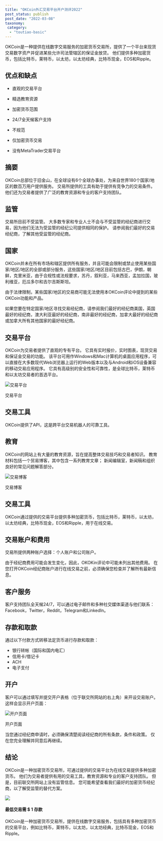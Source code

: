 ```yaml
---
title: "OKCoin外汇交易平台开户测评2022"
post_status: publish
post_date: "2022-03-08"
taxonomy:
 category: 
  - "toutiao-basic"
---
```


OKCoin是一种提供在线数字交易服务的加密货币交易所，提供了一个平台来现货交易数字资产并促进某些允许司法管辖区的保证金放贷。 他们提供多种加密货币，包括比特币，莱特币，以太坊，以太坊经典，比特币现金，EOS和Ripple。

## 优点和缺点

- 直观的交易平台
    
- 精选教育资源
    
- 加密货币范围
    
- 24/7全天候客户支持
    
- 不规范
    
- 仅加密货币交易
    
- 没有MetaTrader交易平台
    

## 摘要

OKCoin总部位于旧金山，在全球设有6个全球办事处，为来自世界180个国家/地区的数百万用户提供服务。 交易所提供的工具有助于提供有竞争力的交易条件。 他们还为交易者提供了广泛的教育资源和专业的客户支持团队。

## 监管

交易所目前不受监管。 大多数专家和专业人士不会与不受监管的经纪商进行交易，因为他们无法为受监管的经纪公司提供相同的保护。 请参阅我们最好的交易经纪商，了解其他受监管的经纪商。

## 国家

OKCoin并未在所有市场和辖区提供所有服务，并且可能会限制或禁止使用某些国家/地区/地区的全部或部分服务，这些国家/地区/地区目前包括古巴，伊朗，朝鲜，克里米亚，由于合规性或法规要求，苏丹，叙利亚，马来西亚，孟加拉国，玻利维亚，厄瓜多尔和吉尔吉斯斯坦。

由于法律限制，某些国家/地区的交易商可能无法使用本OKCoin评论中提到的某些OKCoin功能和产品。

如果您要在特定国家/地区寻找交易经纪商，请参阅我们最好的经纪商美国，英国最好的经纪商，澳大利亚最好的经纪商，南非最好的经纪商，加拿大最好的经纪商或加拿大所有其他国家的最好经纪商。

## 交易平台

OKCoin为交易者提供了直观的专有平台。 它具有实时报价，实时图表，现货交易和保证金交易的功能。 该平台可用作Windows和Mac计算机的桌面应用程序，可以直接在大多数现代Web浏览器上运行的Web版本以及与Android和iOS设备兼容的移动交易应用程序。 它具有高级别的安全性和可靠性，是全球比特币，莱特币和以太坊交易者的首选平台。

![交易平台](https://cdn.fendou.la/funstoutiao/2020/11/OKCoin-Review-Trading-Platform-.jpg "交易平台")

交易平台

## 交易工具

OKCoin提供了API，这是跨平台交易机器人的可靠工具。

## 教育

OKCoin的网站上有大量的教育资源，旨在提高整体交易技巧和交易者知识。 教育材料包括一个贸易博客，其中包含一系列教育文章； 新闻编辑室，新闻稿和组织良好的常见问题解答部分。

![交易博客](https://cdn.fendou.la/funstoutiao/2020/11/OKCoin-Review-Trading-Blog-660x1024.jpg "交易博客")

交易博客

## 交易工具

OKCoin通过提供的交易平台提供多种加密货币，包括比特币，莱特币，以太坊，以太坊经典，比特币现金，EOS和Ripple，用于在线交易。

## 交易账户和费用

交易所提供两种账户选择：个人账户和公司账户。

由于经纪商费用可能会发生变化，因此，OKOKin评论中可能未列出其他费用。 在您打开OKCoin经纪商账户进行在线交易之前，必须确保您检查并了解所有最新信息。

## 客户服务

客户支持团队全天候24/7，可以通过电子邮件和多种社交媒体渠道与他们联系：Facebook，Twitter，Reddit，Telegram和LinkedIn。

## 存款和取款

通过以下付款方式转移法定货币进行存款和取款：

- 银行转帐（国际和国内电汇）
- 信用卡/借记卡
- ACH
- 电子支付

## 开户

客户可以通过填写并提交开户表格（位于联交所网站的右上角）来开设交易账户。 这样会显示开户页面：

![开户页面](https://cdn.fendou.la/funstoutiao/2020/11/OKCoin-Review-Account-Opening-Page-.jpg "开户页面")

开户页面

当您通过经纪商申请时，必须确保清楚阅读经纪商的所有条款，条件和政策。 仅在您完全理解并同意后再继续。

## 结论

OKCoin是一种加密货币交易所，可通过提供的交易平台为在线交易提供多种加密货币。 他们为交易者提供有用的交易工具，教育资源和专业的客户支持团队。 但是，目前联交所网站上没有监管信息。 您可能希望查看我们最好的加密货币经纪商，以了解受监管的替代方案。

![](https://cdn.fendou.la/funstoutiao/2020/11/OKCoin-Logo.png)

#### 最低交易需 $ 1 存款

OKCoin是一种加密货币交易所，提供在线数字交易服务，包括具有多种加密货币的交易平台，例如比特币，莱特币，以太坊，以太坊经典，比特币现金，EOS和Ripple。
